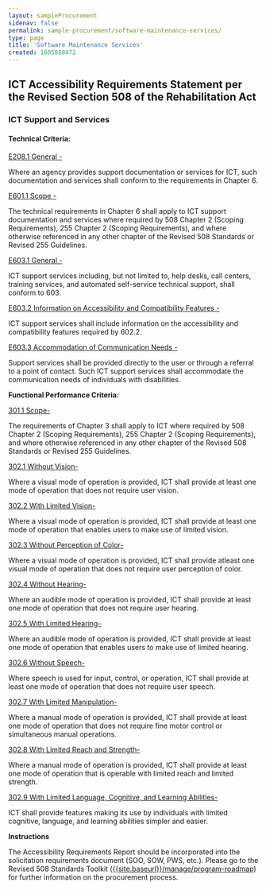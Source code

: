 ```yaml
---
layout: sampleProcurement 
sidenav: false 
permalink: sample-procurement/software-maintenance-services/
type: page
title: 'Software Maintenance Services'
created: 1605888472
---
```


## **ICT Accessibility Requirements Statement per the Revised Section 508 of the Rehabilitation Act**

### **ICT Support and Services**

#### **Technical Criteria:**

[E208.1 General -][1]

Where an agency provides support documentation or services for ICT, such documentation and services shall conform to the requirements in Chapter 6.

[E601.1 Scope -][1]

The technical requirements in Chapter 6 shall apply to ICT support documentation and services where required by 508 Chapter 2 (Scoping Requirements), 255 Chapter 2 (Scoping Requirements), and where otherwise referenced in any other chapter of the Revised 508 Standards or Revised 255 Guidelines.

[E603.1 General -][2]

ICT support services including, but not limited to, help desks, call centers, training services, and automated self-service technical support, shall conform to 603.

[E603.2 Information on Accessibility and Compatibility Features -][2]

ICT support services shall include information on the accessibility and compatibility features required by 602.2.

[E603.3 Accommodation of Communication Needs -][2]

Support services shall be provided directly to the user or through a referral to a point of contact. Such ICT support services shall accommodate the communication needs of individuals with disabilities.

  


**Functional Performance Criteria:**

[301.1 Scope-][3]

The requirements of Chapter 3 shall apply to ICT where required by 508 Chapter 2 (Scoping Requirements), 255 Chapter 2 (Scoping Requirements), and where otherwise referenced in any other chapter of the Revised 508 Standards or Revised 255 Guidelines.

[302.1 Without Vision-][4] 

Where a visual mode of operation is provided, ICT shall provide at least one mode of operation that does not require user vision. 

[302.2 With Limited Vision-][4] 

Where a visual mode of operation is provided, ICT shall provide at least one mode of operation that enables users to make use of limited vision. 

[302.3 Without Perception of Color-][4] 

Where a visual mode of operation is provided, ICT shall provide atleast one visual mode of operation that does not require user perception of color. 

[302.4 Without Hearing-][4]

 Where an audible mode of operation is provided, ICT shall provide at least one mode of operation that does not require user hearing. 

[302.5 With Limited Hearing-][4] 

Where an audible mode of operation is provided, ICT shall provide at least one mode of operation that enables users to make use of limited hearing. 

[302.6 Without Speech-][4] 

Where speech is used for input, control, or operation, ICT shall provide at least one mode of operation that does not require user speech. 

[302.7 With Limited Manipulation-][4] 

Where a manual mode of operation is provided, ICT shall provide at least one mode of operation that does not require fine motor control or simultaneous manual operations. 

[302.8 With Limited Reach and Strength-][4]

Where a manual mode of operation is provided, ICT shall provide at least one mode of operation that is operable with limited reach and limited strength. 

[302.9 With Limited Language, Cognitive, and Learning Abilities-][4] 

ICT shall provide features making its use by individuals with limited cognitive, language, and learning abilities simpler and easier. 


**Instructions**

The Accessibility Requirements Report should be incorporated into the solicitation requirements document (SOO, SOW, PWS, etc.). Please go to the Revised 508 Standards Toolkit ([{{site.baseurl}}/manage/program-roadmap][5])  for further information on the procurement process.

 [1]: {{site.baseurl}}/ict-accessibility#e208_1_general
 [2]: {{site.baseurl}}/ict-accessibility#e603_1__e603_2__e603_3
 [3]: {{site.baseurl}}/ict-accessibility#e301_1
 [4]: {{site.baseurl}}/ict-accessibility#e302_1
 [5]: {{site.baseurl}}/manage/program-roadmap